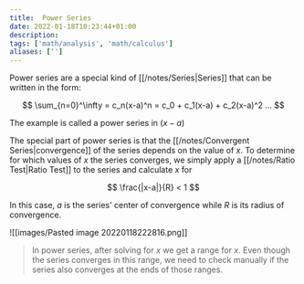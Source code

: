 ```yaml
---
title:  Power Series
date: 2022-01-18T10:23:44+01:00
description: 
tags: ['math/analysis', 'math/calculus']
aliases: ['']
---
```

Power series are a special kind of [[/notes/Series|Series]] that can be written in the form:

$$
\sum_{n=0}^\infty = c_n(x-a)^n = c_0 + c_1(x-a) + c_2(x-a)^2 ...
$$

The example is called a power series in $(x-a)$

The special part of power series is that the [[/notes/Convergent Series|convergence]] of the series depends on the value of $x$.  To determine for which values of $x$ the series converges, we simply apply a [[/notes/Ratio Test|Ratio Test]] to the series and calculate $x$ for

$$
\frac{|x-a|}{R} < 1
$$

In this case, $a$ is the series' center of convergence while $R$ is its radius of convergence. 

![[images/Pasted image 20220118222816.png]]

> In power series, after solving for $x$ we get a range for $x$. Even though the series converges in this range, we need to check manually if the series also converges at the ends of those ranges.

